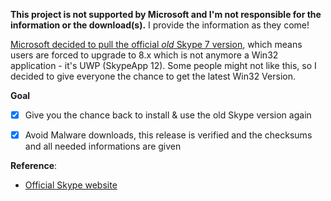 **This project is not supported by Microsoft and I'm not responsible for the information or the download(s).** I provide the information as they come!

[Microsoft decided to pull the official _old_ Skype 7 version](https://www.onmsft.com/news/microsoft-pulls-installer-for-classic-skype-for-windows-desktop-app-due-to-security-issue), which means users are forced to upgrade to 8.x which is not anymore a Win32 application - it's UWP (SkypeApp 12). Some people might not like this, so I decided to give everyone the chance to get the latest Win32 Version. 

**Goal**
- [x] Give you the chance back to install & use the old Skype version again
- [x] Avoid Malware downloads, this release is verified and the checksums and all needed informations are given


**Reference**:
* [Official Skype website](https://www.skype.com/de/get-skype/)
